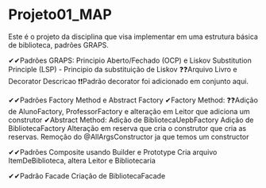 # Projeto01_MAP
Este é o projeto da disciplina que visa implementar em uma estrutura básica de biblioteca, padrões GRAPS.

✔✔Padrões GRAPS: Principio Aberto/Fechado (OCP) e Liskov Substitution Principle (LSP) - Principio da substituição de Liskov
❓❓Arquivo Livro e Decorator Descricao
❗❗Padrão decorator foi adicionado em conjunto aqui.

✔✔Padrões Factory Method e Abstract Factory
✔Factory Method: 
❓❓Adição de AlunoFactory, ProfessorFactory e alteração em Leitor que adiciona um construtor
✔Abstract Method:
Adição de BibliotecaUepbFactory
Adição de BibliotecaFactory 
Alteração em reserva que cria o construtor que cria as reservas.
Remoção do @AllArgsConstructor ja que temos um constructor

✔✔Padrões Composite usando Builder e Prototype
Cria arquivo ItemDeBiblioteca, altera Leitor e Bibliotecaria 

✔✔Padrão Facade
Criação de BibliotecaFacade
